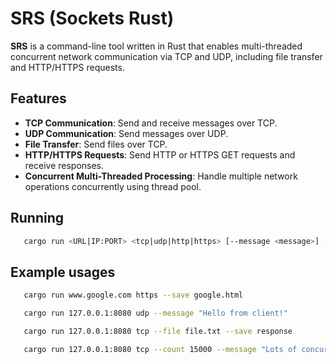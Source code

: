 # SRS (Sockets Rust)

**SRS** is a command-line tool written in Rust that enables multi-threaded concurrent network communication via TCP and UDP, including file transfer and HTTP/HTTPS requests.

## Features

- **TCP Communication**: Send and receive messages over TCP.
- **UDP Communication**: Send messages over UDP.
- **File Transfer**: Send files over TCP.
- **HTTP/HTTPS Requests**: Send HTTP or HTTPS GET requests and receive responses.
- **Concurrent Multi-Threaded Processing**: Handle multiple network operations concurrently using thread pool.

## Running

```bash
   cargo run <URL|IP:PORT> <tcp|udp|http|https> [--message <message>] [--file <file_path>] [--count <request_count>] [--save <path>]
```

## Example usages

```bash
   cargo run www.google.com https --save google.html
```

```bash
   cargo run 127.0.0.1:8080 udp --message "Hello from client!"
```

```bash
   cargo run 127.0.0.1:8080 tcp --file file.txt --save response
```

```bash
   cargo run 127.0.0.1:8080 tcp --count 15000 --message "Lots of concurrent requests from client using thread pool!"
```